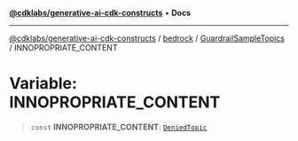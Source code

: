 [**@cdklabs/generative-ai-cdk-constructs**](../../../../../README.md) • **Docs**

***

[@cdklabs/generative-ai-cdk-constructs](../../../../../README.md) / [bedrock](../../../README.md) / [GuardrailSampleTopics](../README.md) / INNOPROPRIATE\_CONTENT

# Variable: INNOPROPRIATE\_CONTENT

> `const` **INNOPROPRIATE\_CONTENT**: [`DeniedTopic`](../../../interfaces/DeniedTopic.md)
